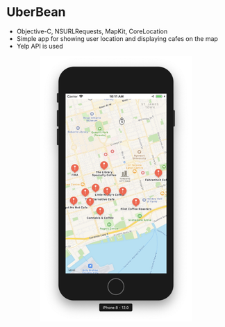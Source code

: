 # UberBean

- Objective-C, NSURLRequests, MapKit, CoreLocation
- Simple app for showing user location and displaying cafes on the map
- Yelp API is used 

<p align="center">
  <img src="https://github.com/sungsihun/UberBean/blob/master/UberBean.jpg" width="350" title="hover text">
</p>


